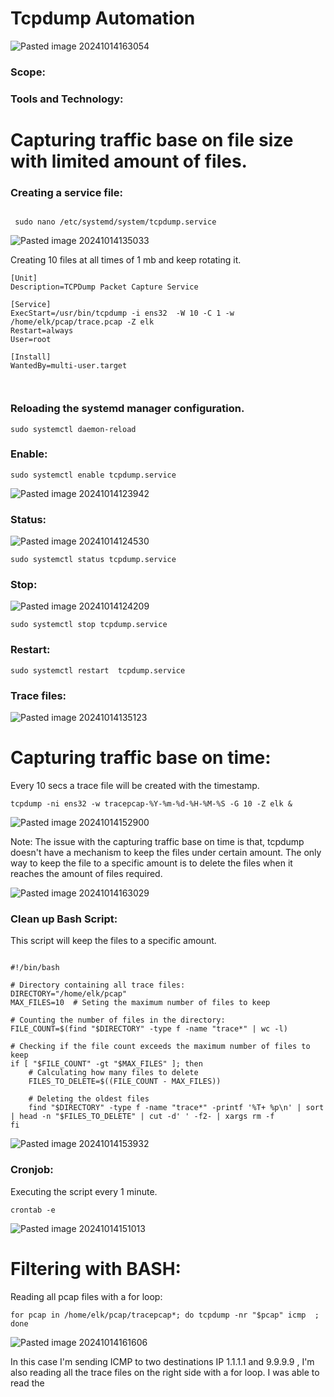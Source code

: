 # Tcpdump Automation

![Pasted image 20241014163054](https://github.com/user-attachments/assets/6e5b4b02-a994-4248-bce9-0631f5409575)



### Scope:



### Tools and Technology:




# Capturing traffic base on file size with limited amount of files.


### Creating a service file:

```

 sudo nano /etc/systemd/system/tcpdump.service

```


![Pasted image 20241014135033](https://github.com/user-attachments/assets/6806685f-6976-4526-8359-3efde79a3b88)




Creating 10 files at all times of 1 mb and keep rotating it.

```                                                                   
[Unit]
Description=TCPDump Packet Capture Service

[Service]
ExecStart=/usr/bin/tcpdump -i ens32  -W 10 -C 1 -w /home/elk/pcap/trace.pcap -Z elk
Restart=always
User=root

[Install]
WantedBy=multi-user.target



```

### Reloading the systemd manager configuration. 



```
sudo systemctl daemon-reload
```


### Enable:

```
sudo systemctl enable tcpdump.service
```


![Pasted image 20241014123942](https://github.com/user-attachments/assets/8ae1e58b-563f-46d9-94cf-3e86cb489470)



### Status:

![Pasted image 20241014124530](https://github.com/user-attachments/assets/154d7273-fb64-4dad-9e93-24753c86b2f9)

```
sudo systemctl status tcpdump.service

```

### Stop:


![Pasted image 20241014124209](https://github.com/user-attachments/assets/506ad85d-2188-476f-ae89-ca3f038de212)

```
sudo systemctl stop tcpdump.service

```


### Restart:

```
sudo systemctl restart  tcpdump.service

```

### Trace files:


![Pasted image 20241014135123](https://github.com/user-attachments/assets/2b2ca796-3302-4276-b082-abb8ff638b23)






# Capturing traffic base on time:



Every 10 secs a trace file will be created with the timestamp.

```
tcpdump -ni ens32 -w tracepcap-%Y-%m-%d-%H-%M-%S -G 10 -Z elk &  
```




![Pasted image 20241014152900](https://github.com/user-attachments/assets/a0ad3886-a0ef-41cf-b0ae-aa142e5009cd)


Note: The issue with the capturing traffic base on time is that, tcpdump doesn't have a mechanism to keep the files under certain amount.  The only way to keep the file to a specific amount is to delete the files when it reaches the amount of files required. 




![Pasted image 20241014163029](https://github.com/user-attachments/assets/c9d848c2-ecd5-473a-9a76-7c18d7ab78ae)


### Clean up Bash Script:

This script will keep the files to a specific amount.

```

#!/bin/bash

# Directory containing all trace files:
DIRECTORY="/home/elk/pcap"
MAX_FILES=10  # Seting the maximum number of files to keep

# Counting the number of files in the directory:
FILE_COUNT=$(find "$DIRECTORY" -type f -name "trace*" | wc -l)

# Checking if the file count exceeds the maximum number of files to keep
if [ "$FILE_COUNT" -gt "$MAX_FILES" ]; then
    # Calculating how many files to delete
    FILES_TO_DELETE=$((FILE_COUNT - MAX_FILES))

    # Deleting the oldest files
    find "$DIRECTORY" -type f -name "trace*" -printf '%T+ %p\n' | sort | head -n "$FILES_TO_DELETE" | cut -d' ' -f2- | xargs rm -f
fi

```


![Pasted image 20241014153932](https://github.com/user-attachments/assets/239a2fe6-a679-4edb-967b-9677f0f129ee)



### Cronjob:

Executing the script every 1 minute.

```
crontab -e

```


![Pasted image 20241014151013](https://github.com/user-attachments/assets/e74189ad-7809-4e9b-be27-260d4f13f2b1)





# Filtering with BASH:


Reading all pcap files with a for loop:


```
for pcap in /home/elk/pcap/tracepcap*; do tcpdump -nr "$pcap" icmp  ; done 
```

![Pasted image 20241014161606](https://github.com/user-attachments/assets/488c11b5-f21b-4c60-9876-67156d084894)




In this case I'm sending ICMP to two destinations IP 1.1.1.1 and 9.9.9.9 , I'm  also reading all the trace files on the right side with a for loop. I was able to read the 
